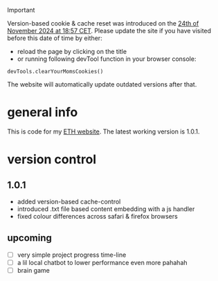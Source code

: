 > [!IMPORTANT]
> Version-based cookie & cache reset was introduced on the <ins>24th of November 2024 at 18:57 CET</ins>.
> Please update the site if you have visited before this date of time by either:
> - reload the page by clicking on the title
> - or running following devTool function in your browser console:
> ```
> devTools.clearYourMomsCookies()
> ```
> The website will automatically update outdated versions after that.

# general info
This is code for my [ETH website](https://n.ethz.ch/~lejiang/). The latest working version is 1.0.1. 

# version control

## 1.0.1
- added version-based cache-control
- introduced .txt file based content embedding with a js handler
- fixed colour differences across safari & firefox browsers

## upcoming
- [ ] very simple project progress time-line
- [ ] a lil local chatbot to lower performance even more pahahah 
- [ ] brain game
